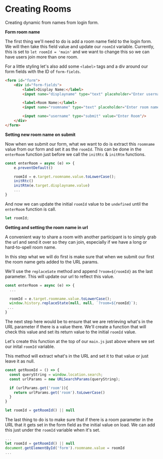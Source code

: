 # Creating Rooms

Creating dynamic from names from login form.

**Form room name**

The first thing we'll need to do is add a room name field to the login form. We will then take this field value and update our `roomId` variable. Currently, this is set to `let roomId = 'main'` and we want to change this so we can have users join more than one room.

For a little styling let's also add some `<label>` tags and a div around our form fields with the ID of `form-fields`.

```html
<form id="form">
    <div id="form-fields">
        <label>Display Name:</label>
        <input name="displayname" type="text" placeholder="Enter username..." required/>

        <label>Room Name:</label>
        <input name="roomname" type="text" placeholder="Enter room name..." required/>

        <input name="username" type="submit" value="Enter Room"/>
    </div>
</form>
```

**Setting new room name on submit**

Now when we submit our form, what we want to do is extract this `roomname` value from our form and set it as the `roomId`. This can be done in the `enterRoom` function just before we call the `initRtc` & `initRtm` functions.

```js
const enterRoom = async (e) => {
    e.preventDefault()

    roomId = e.target.roomname.value.toLowerCase();
    initRtc()
    initRtm(e.target.displayname.value)
    ...
}
```

And now we can update the initial `roomId` value to be `undefined` until the `enterRoom` function is call.

```js
let roomId;
```

**Getting and setting the room name in url**

A convenient way to share a room with another participant is to simply grab the url and send it over so they can join, especially if we have a long or hard-to-spell room name. 

In this step what we will do first is make sure that when we submit our first the room name gets added to the URL params.

We'll use the `replaceSate` method and append `?room=${roomId}` as the last parameter. This will update our url to reflect this value.

```js
const enterRoom = async (e) => {
  ...

  roomId = e.target.roomname.value.toLowerCase();
  window.history.replaceState(null, null, `?room=${roomId}`);
 ...
}
```

The next step here would be to ensure that we are retrieving what's in the URL parameter if there is a value there. We'll create a function that will check this value and set its return value to the initial `roomId` value.

Let's create this function at the top of our `main.js` just above where we set our inital `roomId` variable.

This method will extract what's in the URL and set it to that value or just leave it as null.

```js
const getRoomId = () => {
  const queryString = window.location.search;
  const urlParams = new URLSearchParams(queryString);

  if (urlParams.get('room')){
    return urlParams.get('room').toLowerCase()
  }
}

let roomId = getRoomId() || null
```

The last thing to do is to make sure that if there is a room parameter in the URL that it gets set in the form field as the initial value on load. We can add this just under the `roomId` variable when it's set.

```js
...
let roomId = getRoomId() || null
document.getElementById('form').roomname.value = roomId
...
```